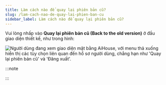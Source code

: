 ```yaml
---
title: Làm cách nào để quay lại phiên bản cũ?
slug: /lam-cach-nao-de-quay-lai-phien-ban-cu
sidebar_label: Làm cách nào để quay lại phiên bản cũ?
---
```


Vui lòng nhấp vào **Quay lại phiên bản cũ (Back to the old version)** ở đầu giao diện thiết kế, như trong hình:

![Người dùng đang xem giao diện mặt bằng AiHouse, với menu thả xuống hiển thị các tùy chọn liên quan đến hồ sơ người dùng, chẳng hạn như 'Quay lại phiên bản cũ' và 'Đăng xuất'.](https://storage.googleapis.com/jegavn_kb/images/a2cb2b90-8ac5-4874-9e05-09ee193c5f2e.png)

:::note

:::